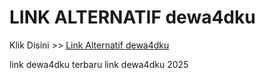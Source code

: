 # LINK ALTERNATIF dewa4dku

Klik Disini >> <a href="https://linksto.pages.dev/">Link Alternatif dewa4dku </a>

link dewa4dku terbaru
link dewa4dku 2025